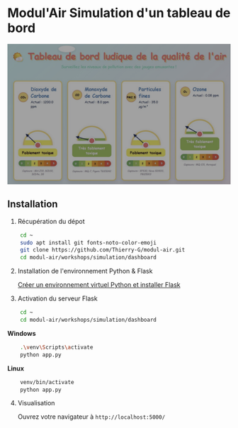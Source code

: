 # Modul'Air Simulation d'un tableau de bord

![Dashboard Screenshot](../static/dashboard.png)

## Installation
1. Récupération du dépot
   
```bash
    cd ~
    sudo apt install git fonts-noto-color-emoji
    git clone https://github.com/Thierry-G/modul-air.git
    cd modul-air/workshops/simulation/dashboard
```

2. Installation de l'environnement Python & Flask
   
   [Créer un environnement virtuel Python et installer Flask](/workshops/Fiche_venv_flask.md)

3. Activation du serveur Flask

```bash
    cd ~
    cd modul-air/workshops/simulation/dashboard
```

**Windows**

```bash
    .\venv\Scripts\activate
    python app.py
```

**Linux**

```bash
    venv/bin/activate
    python app.py
```

4. Visualisation
   
      Ouvrez votre navigateur à `http://localhost:5000/` 